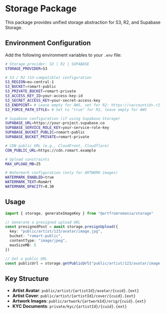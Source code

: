 # Storage Package

This package provides unified storage abstraction for S3, R2, and Supabase Storage.

## Environment Configuration

Add the following environment variables to your `.env` file:

```bash
# Storage provider: S3 | R2 | SUPABASE
STORAGE_PROVIDER=S3

# S3 / R2 (S3-compatible) configuration
S3_REGION=eu-central-1
S3_BUCKET=romart-public
S3_PRIVATE_BUCKET=romart-private
S3_ACCESS_KEY_ID=your-access-key-id
S3_SECRET_ACCESS_KEY=your-secret-access-key
S3_ENDPOINT= # Leave empty for AWS, set for R2: https://<accountid>.r2.cloudflarestorage.com
S3_FORCE_PATH_STYLE= # Set to "true" for R2, leave empty for AWS

# Supabase configuration (if using Supabase Storage)
SUPABASE_URL=https://your-project.supabase.co
SUPABASE_SERVICE_ROLE_KEY=your-service-role-key
SUPABASE_BUCKET_PUBLIC=romart-public
SUPABASE_BUCKET_PRIVATE=romart-private

# CDN public URL (e.g., CloudFront, Cloudflare)
CDN_PUBLIC_URL=https://cdn.romart.example

# Upload constraints
MAX_UPLOAD_MB=25

# Watermark configuration (only for ARTWORK images)
WATERMARK_ENABLED=true
WATERMARK_TEXT=RomArt
WATERMARK_OPACITY=0.30
```

## Usage

```typescript
import { storage, generateImageKey } from "@artfromromania/storage"

// Generate a presigned upload URL
const presignedPost = await storage.presignUpload({
  key: "public/artist/123/avatar/image.jpg",
  bucket: "romart-public",
  contentType: "image/jpeg",
  maxSizeMB: 5
})

// Get a public URL
const publicUrl = storage.getPublicUrl("public/artist/123/avatar/image.jpg")
```

## Key Structure

- **Artist Avatar**: `public/artist/{artistId}/avatar/{cuid}.{ext}`
- **Artist Cover**: `public/artist/{artistId}/cover/{cuid}.{ext}`
- **Artwork Images**: `public/artwork/{artworkId}/orig/{cuid}.{ext}`
- **KYC Documents**: `private/kyc/{artistId}/{cuid}.{ext}`
